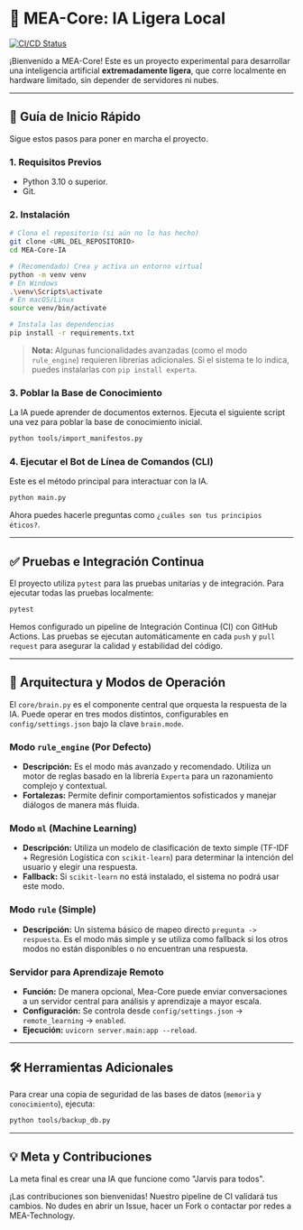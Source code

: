 # 🧠 MEA-Core: IA Ligera Local

[![CI/CD Status](https://github.com/MEA-Technology/MEA-Core-IA/actions/workflows/ci.yml/badge.svg)](https://github.com/MEA-Technology/MEA-Core-IA/actions/workflows/ci.yml)

¡Bienvenido a MEA-Core! Este es un proyecto experimental para desarrollar una inteligencia artificial **extremadamente ligera**, que corre localmente en hardware limitado, sin depender de servidores ni nubes.

---

## 🚀 Guía de Inicio Rápido

Sigue estos pasos para poner en marcha el proyecto.

### 1. Requisitos Previos
- Python 3.10 o superior.
- Git.

### 2. Instalación

```bash
# Clona el repositorio (si aún no lo has hecho)
git clone <URL_DEL_REPOSITORIO>
cd MEA-Core-IA

# (Recomendado) Crea y activa un entorno virtual
python -m venv venv
# En Windows
.\venv\Scripts\activate
# En macOS/Linux
source venv/bin/activate

# Instala las dependencias
pip install -r requirements.txt
```

> **Nota:** Algunas funcionalidades avanzadas (como el modo `rule_engine`) requieren librerías adicionales. Si el sistema te lo indica, puedes instalarlas con `pip install experta`.

### 3. Poblar la Base de Conocimiento

La IA puede aprender de documentos externos. Ejecuta el siguiente script una vez para poblar la base de conocimiento inicial.

```bash
python tools/import_manifestos.py
```

### 4. Ejecutar el Bot de Línea de Comandos (CLI)

Este es el método principal para interactuar con la IA.

```bash
python main.py
```

Ahora puedes hacerle preguntas como `¿cuáles son tus principios éticos?`.

---

## ✅ Pruebas e Integración Continua

El proyecto utiliza `pytest` para las pruebas unitarias y de integración. Para ejecutar todas las pruebas localmente:

```bash
pytest
```

Hemos configurado un pipeline de Integración Continua (CI) con GitHub Actions. Las pruebas se ejecutan automáticamente en cada `push` y `pull request` para asegurar la calidad y estabilidad del código.

---

## 🤖 Arquitectura y Modos de Operación

El `core/brain.py` es el componente central que orquesta la respuesta de la IA. Puede operar en tres modos distintos, configurables en `config/settings.json` bajo la clave `brain.mode`.

### Modo `rule_engine` (Por Defecto)
- **Descripción:** Es el modo más avanzado y recomendado. Utiliza un motor de reglas basado en la librería `Experta` para un razonamiento complejo y contextual.
- **Fortalezas:** Permite definir comportamientos sofisticados y manejar diálogos de manera más fluida.

### Modo `ml` (Machine Learning)
- **Descripción:** Utiliza un modelo de clasificación de texto simple (TF-IDF + Regresión Logística con `scikit-learn`) para determinar la intención del usuario y elegir una respuesta.
- **Fallback:** Si `scikit-learn` no está instalado, el sistema no podrá usar este modo.

### Modo `rule` (Simple)
- **Descripción:** Un sistema básico de mapeo directo `pregunta -> respuesta`. Es el modo más simple y se utiliza como fallback si los otros modos no están disponibles o no encuentran una respuesta.

### Servidor para Aprendizaje Remoto
- **Función:** De manera opcional, Mea-Core puede enviar conversaciones a un servidor central para análisis y aprendizaje a mayor escala.
- **Configuración:** Se controla desde `config/settings.json` -> `remote_learning` -> `enabled`.
- **Ejecución:** `uvicorn server.main:app --reload`.

---

## 🛠️ Herramientas Adicionales

Para crear una copia de seguridad de las bases de datos (`memoria` y `conocimiento`), ejecuta:

```bash
python tools/backup_db.py
```

---

## 💡 Meta y Contribuciones

La meta final es crear una IA que funcione como "Jarvis para todos".

¡Las contribuciones son bienvenidas! Nuestro pipeline de CI validará tus cambios. No dudes en abrir un Issue, hacer un Fork o contactar por redes a MEA-Technology.

